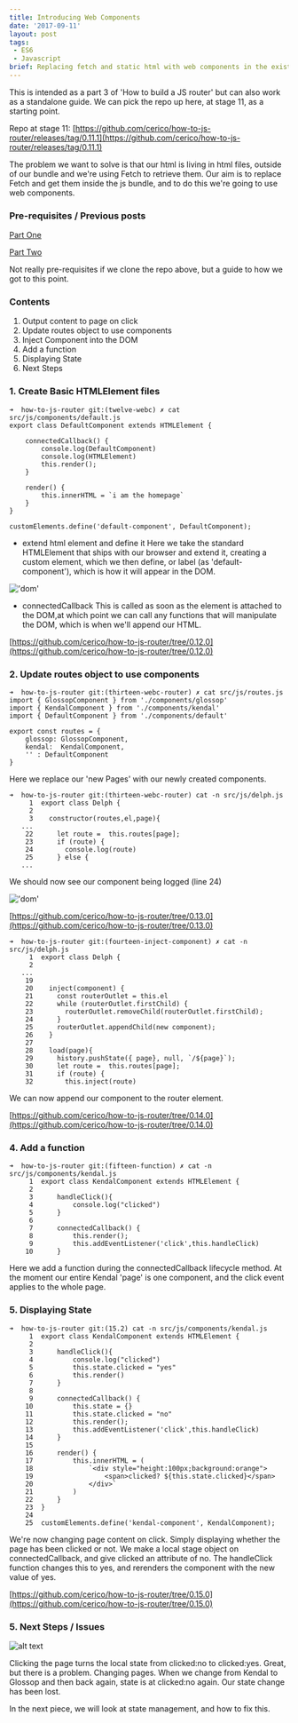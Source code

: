 ```yaml
---
title: Introducing Web Components
date: '2017-09-11'
layout: post
tags: 
 - ES6
 - Javascript
brief: Replacing fetch and static html with web components in the existing router project.
---
```


This is intended as a part 3 of 'How to build a JS router' but can also work as a standalone guide. We can pick the repo up here, at stage 11, as a starting point.

Repo at stage 11: [https://github.com/cerico/how-to-js-router/releases/tag/0.11.1](https://github.com/cerico/how-to-js-router/releases/tag/0.11.1)

The problem we want to solve is that our html is living in html files, outside of our bundle and we're using Fetch to retrieve them. Our aim is to replace Fetch and get them inside the js bundle, and to do this we're going to use web components.

### Pre-requisites / Previous posts

[Part One](../2017-08-26---javascript-router/)

[Part Two](../2017-09-02---js-router-part-two-refresh/)

Not really pre-requisites if we clone the repo above, but a guide to how we got to this point.

### Contents

1. Output content to page on click
2. Update routes object to use components
3. Inject Component into the DOM
4. Add a function
5. Displaying State
6. Next Steps


### 1. Create Basic HTMLElement files

```
➜  how-to-js-router git:(twelve-webc) ✗ cat src/js/components/default.js
export class DefaultComponent extends HTMLElement {

    connectedCallback() {
        console.log(DefaultComponent)
        console.log(HTMLElement)
        this.render();
    }

    render() {
        this.innerHTML = `i am the homepage`
    }
}

customElements.define('default-component', DefaultComponent);
```


* extend html element and define it
    Here we take the standard HTMLElement that ships with our browser and extend it, creating a custom element, which we then define, or label (as 'default-component'), which is how it will appear in the DOM.

!['dom'](https://s3.amazonaws.com/how-to-js-router/dom.png 'dom')

* connectedCallback
	This is called as soon as the element is attached to the DOM,at which point we can call any functions that will manipulate the DOM, which is when we'll append our HTML.


[https://github.com/cerico/how-to-js-router/tree/0.12.0](https://github.com/cerico/how-to-js-router/tree/0.12.0)


### 2. Update routes object to use components

```
➜  how-to-js-router git:(thirteen-webc-router) ✗ cat src/js/routes.js
import { GlossopComponent } from './components/glossop'
import { KendalComponent } from './components/kendal'
import { DefaultComponent } from './components/default'

export const routes = {
    glossop: GlossopComponent,
    kendal:  KendalComponent,
    '' : DefaultComponent
}
```



Here we replace our 'new Pages' with our newly created components.


```
➜  how-to-js-router git:(thirteen-webc-router) cat -n src/js/delph.js
     1	export class Delph {
     2
     3	  constructor(routes,el,page){
   ...
    22	    let route =  this.routes[page];
    23	    if (route) {
    24	      console.log(route)
    25	    } else {
   ...
 ```
    
 We should now see our component being logged (line 24)

!['dom'](https://s3.amazonaws.com/how-to-js-router/logcomponent.png 'component')  

[https://github.com/cerico/how-to-js-router/tree/0.13.0](https://github.com/cerico/how-to-js-router/tree/0.13.0)

```
➜  how-to-js-router git:(fourteen-inject-component) ✗ cat -n src/js/delph.js
     1	export class Delph {
     2
   ...
    19
    20	  inject(component) {
    21	    const routerOutlet = this.el
    22	    while (routerOutlet.firstChild) {
    23	      routerOutlet.removeChild(routerOutlet.firstChild);
    24	    }
    25	    routerOutlet.appendChild(new component);
    26	  }
    27
    28	  load(page){
    29	    history.pushState({ page}, null, `/${page}`);
    30	    let route =  this.routes[page];
    31	    if (route) {
    32	      this.inject(route)
```

We can now append our component to the router element.

[https://github.com/cerico/how-to-js-router/tree/0.14.0](https://github.com/cerico/how-to-js-router/tree/0.14.0)

### 4. Add a function

```
➜  how-to-js-router git:(fifteen-function) ✗ cat -n src/js/components/kendal.js
     1	export class KendalComponent extends HTMLElement {
     2
     3	    handleClick(){
     4	        console.log("clicked")
     5	    }
     6
     7	    connectedCallback() {
     8	        this.render();
     9	        this.addEventListener('click',this.handleClick)
    10	    }
```

Here we add a function during the connectedCallback lifecycle method. At the moment our entire Kendal 'page' is one component, and the click event applies to the whole page. 

### 5. Displaying State

```
➜  how-to-js-router git:(15.2) cat -n src/js/components/kendal.js
     1	export class KendalComponent extends HTMLElement {
     2
     3	    handleClick(){
     4	        console.log("clicked")
     5	        this.state.clicked = "yes"
     6	        this.render()
     7	    }
     8
     9	    connectedCallback() {
    10	        this.state = {}
    11	        this.state.clicked = "no"
    12	        this.render();
    13	        this.addEventListener('click',this.handleClick)
    14	    }
    15
    16	    render() {
    17	        this.innerHTML = (
    18	            `<div style="height:100px;background:orange">
    19	                <span>clicked? ${this.state.clicked}</span>
    20	            </div>`
    21	        )
    22	    }
    23	}
    24
    25	customElements.define('kendal-component', KendalComponent);
```

We're now changing page content on click. Simply displaying whether the page has been clicked or not. We make a local stage object on connectedCallback, and give clicked an attribute of no. The handleClick function changes this to yes, and rerenders the component with the new value of yes.

[https://github.com/cerico/how-to-js-router/tree/0.15.0](https://github.com/cerico/how-to-js-router/tree/0.15.0)

### 5. Next Steps / Issues

![alt text](https://dl.dropboxusercontent.com/s/6ktat8t4q9vzyah/A85D07AC-B814-4351-A712-F6D0AD9FE907-574-0000322A62D2EF7C.gif?dl=0 "")

Clicking the page turns the local state from clicked:no to clicked:yes. Great, but there is a problem. Changing pages. When we change from Kendal to Glossop and then back again, state is at clicked:no again. Our state change has been lost.

In the next piece, we will look at state management, and how to fix this.